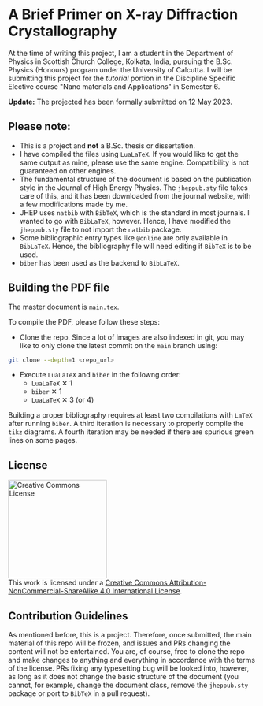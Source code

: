 # A Brief Primer on X-ray Diffraction Crystallography

At the time of writing this project, I am a student in the Department of Physics in Scottish Church College, Kolkata, India, pursuing the B.Sc. Physics (Honours) program under the University of Calcutta.
I will be submitting this project for the *tutorial* portion in the Discipline Specific Elective course "Nano materials and Applications" in Semester 6.

**Update:** The projected has been formally submitted on 12 May 2023.

## Please note:

 - This is a project and **not** a B.Sc. thesis or dissertation.
 - I have compiled the files using `LuaLaTeX`. If you would like to get the same output as mine, please use the same engine. Compatibility is not guaranteed on other engines.
 - The fundamental structure of the document is based on the publication style in the Journal of High Energy Physics. The `jheppub.sty` file takes care of this, and it has been downloaded from the journal website, with a few modifications made by me.
 - JHEP uses `natbib` with `BibTeX`, which is the standard in most journals. I wanted to go with `BibLaTeX`, however. Hence, I have modified the `jheppub.sty` file to not import the `natbib` package.
 - Some bibliographic entry types like `@online` are only available in `BibLaTeX`. Hence, the bibliography file will need editing if `BibTeX` is to be used.
 -  `biber` has been used as the backend to `BibLaTeX`.

## Building the PDF file

The master document is `main.tex`.

To compile the PDF, please follow these steps:

 - Clone the repo. Since a lot of images are also indexed in git, you may like to only clone the latest commit on the `main` branch using:
 
 ```bash
 git clone --depth=1 <repo_url>
 ```
 
 - Execute `LuaLaTeX` and `biber` in the followng order:
    - `LuaLaTeX` ✕  1
    - `biber` ✕  1
    - `LuaLaTeX` ✕  3 (or 4)

Building a proper bibliography requires at least two compilations with `LaTeX` after running `biber`. A third iteration is necessary to properly compile the `tikz` diagrams. A fourth iteration may be needed if there are spurious green lines on some pages.

## License

<a rel="license" href="http://creativecommons.org/licenses/by-nc-sa/4.0/"><img alt="Creative Commons License" width="200" src="https://mirrors.creativecommons.org/presskit/buttons/88x31/png/by-nc-sa.png" /></a><br />This work is licensed under a <a rel="license" href="http://creativecommons.org/licenses/by-nc-sa/4.0/">Creative Commons Attribution-NonCommercial-ShareAlike 4.0 International License</a>.

## Contribution Guidelines

As mentioned before, this is a project. Therefore, once submitted, the main material of this repo will be frozen, and issues and PRs changing the content will not be entertained. You are, of course, free to clone the repo and make changes to anything and everything in accordance with the terms of the license. PRs fixing any typesetting bug will be looked into, however, as long as it does not change the basic structure of the document (you cannot, for example, change the document class, remove the `jheppub.sty` package or port to `BibTeX` in a pull request).

